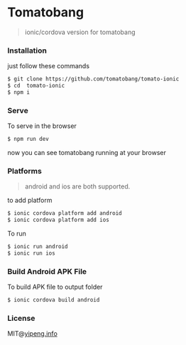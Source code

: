 # Tomatobang
> ionic/cordova version for tomatobang

### Installation 
just follow these commands
```sh
$ git clone https://github.com/tomatobang/tomato-ionic
$ cd  tomato-ionic
$ npm i
```


### Serve
To serve in the browser

```sh
$ npm run dev
```
now you can see tomatobang running at your browser

### Platforms
> android and ios are both supported.

to add platform 

```sh
$ ionic cordova platform add android
$ ionic cordova platform add ios
```

To run 

```sh
$ ionic run android
$ ionic run ios
```


### Build Android APK File
To build APK file to output folder

```sh
$ ionic cordova build android
```


### License
MIT@[yipeng.info](https://yipeng.info)
